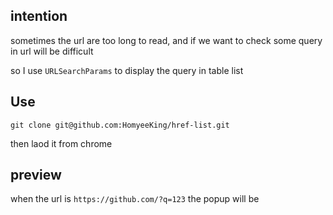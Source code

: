 ## intention
sometimes the url are too long to read, and if we want to check some query in url will be difficult

so I use `URLSearchParams` to display the query in table list

## Use

`git clone git@github.com:HomyeeKing/href-list.git`

then laod it from chrome


## preview
when the url is `https://github.com/?q=123`
the popup will be [](./preview.png)

